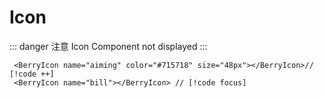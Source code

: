 <script setup>
import { BerryIcon } from 'berry-ui'
</script>

# Icon

::: danger 注意
Icon Component not displayed
:::

```js{2}
 <BerryIcon name="aiming" color="#715718" size="48px"></BerryIcon>// [!code ++]
 <BerryIcon name="bill"></BerryIcon> // [!code focus]
```

<BerryIcon name="aiming" color="#715718" size="48px"></BerryIcon>
<BerryIcon name="bill"></BerryIcon>
